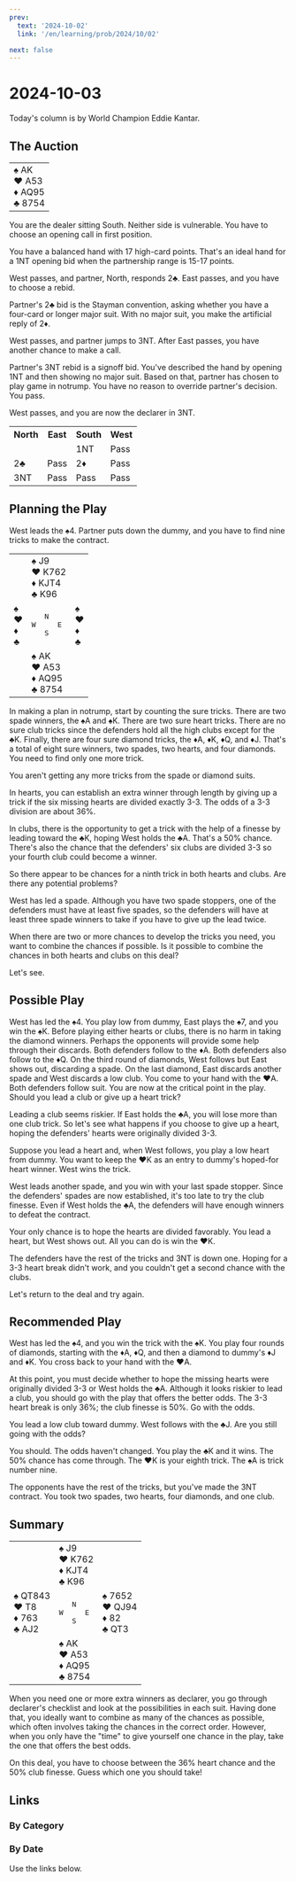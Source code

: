 ```yaml
---
prev:
  text: '2024-10-02'
  link: '/en/learning/prob/2024/10/02'

next: false
---
```


# 2024-10-03

Today's column is by World Champion Eddie Kantar.

<Badge type="warning" text="Play"/>

## The Auction

<table class="hand">
	<tr>
		<td>♠ AK<br>♥ A53<br>♦ AQ95<br>♣ 8754</td>
	</tr>
</table>

You are the dealer sitting South. Neither side is vulnerable. You have to choose an opening call in first position.

You have a balanced hand with 17 high-card points. That's an ideal hand for a 1NT opening bid when the partnership range is 15-17 points.

West passes, and partner, North, responds 2♣. East passes, and you have to choose a rebid.

Partner's 2♣ bid is the Stayman convention, asking whether you have a four-card or longer major suit. With no major suit, you make the artificial reply of 2♦.

West passes, and partner jumps to 3NT. After East passes, you have another chance to make a call.

Partner's 3NT rebid is a signoff bid. You've described the hand by opening 1NT and then showing no major suit. Based on that, partner has chosen to play game in notrump. You have no reason to override partner's decision. You pass.

West passes, and you are now the declarer in 3NT.

<table class="auction">
	<tr>
		<th>North</th>
		<th>East</th>
		<th>South</th>
		<th>West</th>
	</tr>
	<tr>
		<td></td>
		<td></td>
		<td>1NT</td>
		<td>Pass</td>
	</tr>
	<tr>
		<td>2♣</td>
		<td>Pass</td>
		<td>2♦</td>
		<td>Pass</td>
	</tr>
	<tr>
		<td>3NT</td>
		<td>Pass</td>
		<td>Pass</td>
		<td>Pass</td>
	</tr>
</table>

## Planning the Play

West leads the ♠4. Partner puts down the dummy, and you have to find nine tricks to make the contract.

<table class="deal">
	<tr>
		<td></td>
		<td>♠ J9<br>♥ K762<br>♦ KJT4<br>♣ K96</td>
		<td></td>
	</tr>
	<tr>
		<td>♠ <br>♥ <br>♦ <br>♣ </td>
		<td><pre>   N<br>W     E<br>   S</pre></td>
		<td>♠ <br>♥ <br>♦ <br>♣ </td>
	</tr>
	<tr>
		<td></td>
		<td>♠ AK<br>♥ A53<br>♦ AQ95<br>♣ 8754</td>
		<td></td>
	</tr>
</table>

In making a plan in notrump, start by counting the sure tricks. There are two spade winners, the ♠A and ♠K. There are two sure heart tricks. There are no sure club tricks since the defenders hold all the high clubs except for the ♣K. Finally, there are four sure diamond tricks, the ♦A, ♦K, ♦Q, and ♦J. That's a total of eight sure winners, two spades, two hearts, and four diamonds. You need to find only one more trick.

You aren't getting any more tricks from the spade or diamond suits.

In hearts, you can establish an extra winner through length by giving up a trick if the six missing hearts are divided exactly 3-3. The odds of a 3-3 division are about 36%.

In clubs, there is the opportunity to get a trick with the help of a finesse by leading toward the ♣K, hoping West holds the ♣A. That's a 50% chance. There's also the chance that the defenders' six clubs are divided 3-3 so your fourth club could become a winner.

So there appear to be chances for a ninth trick in both hearts and clubs. Are there any potential problems?

West has led a spade. Although you have two spade stoppers, one of the defenders must have at least five spades, so the defenders will have at least three spade winners to take if you have to give up the lead twice.

When there are two or more chances to develop the tricks you need, you want to combine the chances if possible. Is it possible to combine the chances in both hearts and clubs on this deal?

Let's see.

## Possible Play

West has led the ♠4. You play low from dummy, East plays the ♠7, and you win the ♠K. Before playing either hearts or clubs, there is no harm in taking the diamond winners. Perhaps the opponents will provide some help through their discards. Both defenders follow to the ♦A. Both defenders also follow to the ♦Q. On the third round of diamonds, West follows but East shows out, discarding a spade. On the last diamond, East discards another spade and West discards a low club. You come to your hand with the ♥A. Both defenders follow suit. You are now at the critical point in the play. Should you lead a club or give up a heart trick?

Leading a club seems riskier. If East holds the ♣A, you will lose more than one club trick. So let's see what happens if you choose to give up a heart, hoping the defenders' hearts were originally divided 3-3.

Suppose you lead a heart and, when West follows, you play a low heart from dummy. You want to keep the ♥K as an entry to dummy's hoped-for heart winner. West wins the trick.

West leads another spade, and you win with your last spade stopper. Since the defenders' spades are now established, it's too late to try the club finesse. Even if West holds the ♣A, the defenders will have enough winners to defeat the contract.

Your only chance is to hope the hearts are divided favorably. You lead a heart, but West shows out. All you can do is win the ♥K.

The defenders have the rest of the tricks and 3NT is down one. Hoping for a 3-3 heart break didn't work, and you couldn't get a second chance with the clubs.

Let's return to the deal and try again.

## Recommended Play

West has led the ♠4, and you win the trick with the ♠K. You play four rounds of diamonds, starting with the ♦A, ♦Q, and then a diamond to dummy's ♦J and ♦K. You cross back to your hand with the ♥A.

At this point, you must decide whether to hope the missing hearts were originally divided 3-3 or West holds the ♣A. Although it looks riskier to lead a club, you should go with the play that offers the better odds. The 3-3 heart break is only 36%; the club finesse is 50%. Go with the odds.

You lead a low club toward dummy. West follows with the ♣J. Are you still going with the odds?

You should. The odds haven't changed. You play the ♣K and it wins. The 50% chance has come through. The ♥K is your eighth trick. The ♠A is trick number nine.

The opponents have the rest of the tricks, but you've made the 3NT contract. You took two spades, two hearts, four diamonds, and one club.

## Summary

<table class="deal">
	<tr>
		<td></td>
		<td>♠ J9<br>♥ K762<br>♦ KJT4<br>♣ K96</td>
		<td></td>
	</tr>
	<tr>
		<td>♠ QT843<br>♥ T8<br>♦ 763<br>♣ AJ2</td>
		<td><pre>   N<br>W     E<br>   S</pre></td>
		<td>♠ 7652<br>♥ QJ94<br>♦ 82<br>♣ QT3</td>
	</tr>
	<tr>
		<td></td>
		<td>♠ AK<br>♥ A53<br>♦ AQ95<br>♣ 8754</td>
		<td></td>
	</tr>
</table>

When you need one or more extra winners as declarer, you go through declarer's checklist and look at the possibilities in each suit. Having done that, you ideally want to combine as many of the chances as possible, which often involves taking the chances in the correct order. However, when you only have the "time" to give yourself one chance in the play, take the one that offers the best odds.

On this deal, you have to choose between the 36% heart chance and the 50% club finesse. Guess which one you should take!

## Links

[<Badge type="tip" text="Go to Practice"/>](/en/practice/prob/2024/10/03)

### By Category

[<Badge type="tip" text="<--"/>](/en/learning/prob/2024/09/30)
[<Badge type="tip" text="Calendar"/>](/en/learning/calendar/2024/10)
[<Badge type="info" text="-->"/>](/en/learning/prob/2024/10/03#links)

### By Date

Use the links below.